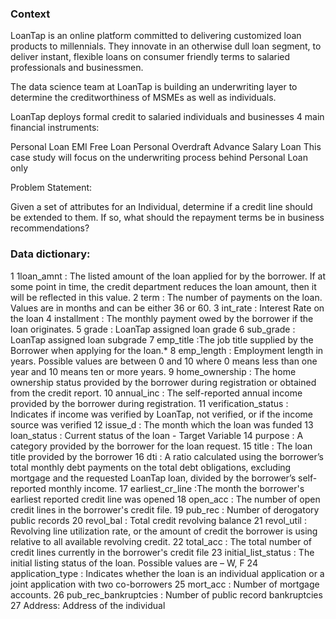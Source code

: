 ### Context

LoanTap is an online platform committed to delivering customized loan products to millennials. They innovate in an otherwise dull loan segment, to deliver instant, flexible loans on consumer friendly terms to salaried professionals and businessmen.

The data science team at LoanTap is building an underwriting layer to determine the creditworthiness of MSMEs as well as individuals.

LoanTap deploys formal credit to salaried individuals and businesses 4 main financial instruments:

Personal Loan
EMI Free Loan
Personal Overdraft
Advance Salary Loan
This case study will focus on the underwriting process behind Personal Loan only

Problem Statement:

Given a set of attributes for an Individual, determine if a credit line should be extended to them. If so, what should the repayment terms be in business recommendations?

### Data dictionary:

1	1loan_amnt : The listed amount of the loan applied for by the borrower. If at some point in time, the credit department reduces the loan amount, then it will be reflected in this value.
2	term : The number of payments on the loan. Values are in months and can be either 36 or 60.
3	int_rate : Interest Rate on the loan
4	installment : The monthly payment owed by the borrower if the loan originates.
5	grade : LoanTap assigned loan grade
6	sub_grade : LoanTap assigned loan subgrade
7	emp_title :The job title supplied by the Borrower when applying for the loan.*
8	emp_length : Employment length in years. Possible values are between 0 and 10 where 0 means less than one year and 10 means ten or more years.
9	home_ownership : The home ownership status provided by the borrower during registration or obtained from the credit report.
10	annual_inc : The self-reported annual income provided by the borrower during registration.
11	verification_status : Indicates if income was verified by LoanTap, not verified, or if the income source was verified
12	issue_d : The month which the loan was funded
13	loan_status : Current status of the loan - Target Variable
14	purpose : A category provided by the borrower for the loan request.
15	title : The loan title provided by the borrower
16	dti : A ratio calculated using the borrower’s total monthly debt payments on the total debt obligations, excluding mortgage and the requested LoanTap loan, divided by the borrower’s self-reported monthly income.
17	earliest_cr_line :The month the borrower's earliest reported credit line was opened
18	open_acc : The number of open credit lines in the borrower's credit file.
19	pub_rec : Number of derogatory public records
20	revol_bal : Total credit revolving balance
21	revol_util : Revolving line utilization rate, or the amount of credit the borrower is using relative to all available revolving credit.
22	total_acc : The total number of credit lines currently in the borrower's credit file
23	initial_list_status : The initial listing status of the loan. Possible values are – W, F
24	application_type : Indicates whether the loan is an individual application or a joint application with two co-borrowers
25	mort_acc : Number of mortgage accounts.
26	pub_rec_bankruptcies : Number of public record bankruptcies
27	Address: Address of the individual
